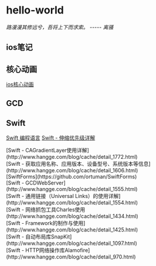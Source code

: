 # hello-world
  *路漫漫其修远兮，吾将上下而求索。 ----- 离骚*
## ios笔记
## 核心动画
[ios核心动画](http://blog.cocoachina.com/article/61442)
## GCD

## Swift
[Swift 编程语言](https://www.cnswift.org/)
[Swift - 伸缩优先级详解](http://www.hangge.com/blog/cache/detail_1753.html)
<DT>[Swift - CAGradientLayer使用详解](http://www.hangge.com/blog/cache/detail_1772.html)
<DT>[Swift - 获取应用名称、应用版本、设备型号、系统版本等信息](http://www.hangge.com/blog/cache/detail_1606.html)
<DT>[SwiftForms](https://github.com/ortuman/SwiftForms)
<DT>[Swift - GCDWebServer](http://www.hangge.com/blog/cache/detail_1555.html)
<DT>[Swift - 通用链接（Universal Links）的使用详解](http://www.hangge.com/blog/cache/detail_1554.html)
<DT>[Swift - 网络抓包工具Charles使用 (http://www.hangge.com/blog/cache/detail_1434.html)
<DT>[Swift - Framework的制作与使用](http://www.hangge.com/blog/cache/detail_1425.html)
<DT>[Swift - 自动布局库SnapKit](http://www.hangge.com/blog/cache/detail_1097.html)
<DT>[Swift - HTTP网络操作库Alamofire](http://www.hangge.com/blog/cache/detail_970.html)




